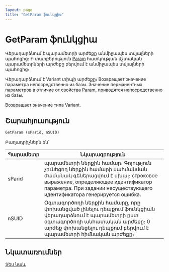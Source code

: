 ```yaml
---
layout: page
title: "GetParam ֆունկցիա"
---
```


# GetParam ֆունկցիա

Վերադարձնում է պարամետրի արժեքը անմիջապես տվյալների պահոցից։ Ի տարբերություն [Param](Param.md) հատկության մշտական պարամետրների արժեքը բերվում է անմիջապես տվյալների պահոցից։

Վերադարձնում է Variant տիպի արժեքը։ 
Возвращает значение параметра непосредственно из базы. Значение перманентных параметров в отличие от свойства [Param](Param.html), приводятся непосредственно из базы.

Возвращает значение типа Variant.


## Շարահյուսություն

```vb
GetParam (sParid, nSUID)
```

Բաղադրիչներն են՝ 

| Պարամետր | Նկարագրություն |
|--|--|
| sParid | պարամետրի ներքին համար։ Գոյություն չունեցող ներքին համարի սահմանման ժամանակ գեներացվում է սխալ։ строковое выражение, определяющее идентификатор параметра. При задании несуществующего идентификатора генерируется ошибка. |
| nSUID | Օգտագործողի ներքին համարը, որը փոխանցված լինելու դեպքում ֆունկցիան վերադարձնում է պարամետրի ըստ օգտագործողի անհատական արժեքը։ 0 արժեք փոխանցելու դեպքում բերվում է պարամետրի հիմնական արժեքը։ |


## Նկատառումներ

[Տես նաև](SetParam.md)
